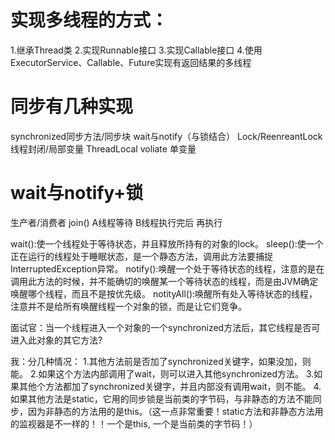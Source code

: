 
# 实现多线程的方式：
1.继承Thread类
2.实现Runnable接口
3.实现Callable接口
4.使用ExecutorService、Callable、Future实现有返回结果的多线程

# 同步有几种实现
synchronized同步方法/同步块
wait与notify（与锁结合） 
Lock/ReenreantLock
线程封闭/局部变量
ThreadLocal
voliate 单变量


# wait与notify+锁  
生产者/消费者
join() A线程等待 B线程执行完后 再执行



wait():使一个线程处于等待状态，并且释放所持有的对象的lock。 
sleep():使一个正在运行的线程处于睡眠状态，是一个静态方法，调用此方法要捕捉InterruptedException异常。 
notify():唤醒一个处于等待状态的线程，注意的是在调用此方法的时候，并不能确切的唤醒某一个等待状态的线程，而是由JVM确定唤醒哪个线程，而且不是按优先级。 
notityAll():唤醒所有处入等待状态的线程，注意并不是给所有唤醒线程一个对象的锁，而是让它们竞争。



面试官：当一个线程进入一个对象的一个synchronized方法后，其它线程是否可进入此对象的其它方法?

我：分几种情况：
     1.其他方法前是否加了synchronized关键字，如果没加，则能。
     2.如果这个方法内部调用了wait，则可以进入其他synchronized方法。
     3.如果其他个方法都加了synchronized关键字，并且内部没有调用wait，则不能。
     4.如果其他方法是static，它用的同步锁是当前类的字节码，与非静态的方法不能同步，因为非静态的方法用的是this。（这一点非常重要！static方法和非静态方法用的监视器是不一样的！！一个是this, 一个是当前类的字节码！）